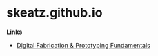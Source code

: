 # skeatz.github.io
**Links**
* [Digital Fabrication & Prototyping Fundamentals](https://skeatz.guthub.io/DigitalFab-PrototypingFundamentals)
